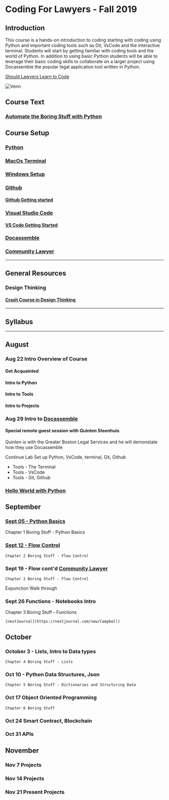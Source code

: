 

# Coding For Lawyers  - Fall 2019

## Introduction

This course is a hands-on introduction to coding starting with coding using Python and important coding tools such as Git, VsCode and the interactive terminal. Students will start by getting familiar with coding tools and the world of Python. In addition to using basic Python students will be able to leverage their basic coding skills to collaborate on a larger project using Docassemble the popular legal application tool written in Python.
 

[Should Lawyers Learn to Code][2]

![Venn][image-1]




## Course Text

### [Automate the Boring Stuff with Python][1]

## Course Setup

### [Python][10]

### [MacOs Terminal][4]

### [Windows Setup][5]

### [Github][6]

#### [Github Getting started][7]

### [Visual Studio Code][8]

#### [VS Code Getting Started][9]


### [Docassemble](https://docassemble.org/)

### [Community Lawyer](https://community.lawyer/)

---
## General Resources

### Design Thinking

#### [Crash Course in Design Thinking][13]

___


## Syllabus
___

## August

### Aug 22 Intro Overview of Course

#### Get Acquainted

#### Intro to Python

#### Intro to Tools 

#### Intro to Projects

### Aug 29 Intro to [Docassemble](https://docassemble.org/) 

####  Special remote guest session with Quinten Steenhuis 

Quinten is with the Greater Boston Legal Services and he will demonstate 
how they use Docassemble

 Continue Lab Set up Python, VsCode, terminal, Git, Github

* Tools - The Terminal
* Tools - VsCode
* Tools - Git, Github

### [Hello World with Python](https://github.com/Campbell-law/Hello-World)

## September

### [Sept 05 - Python Basics](https://github.com/Campbell-law/sept-05-Intro-to-Python)

Chapter 1 Boring Stuff - Python Basics

### [Sept 12 - Flow Control](https://github.com/Campbell-law/sept-12-flow-control)

    Chapter 2 Boring Stuff - Flow Control

### Sept 19  - Flow cont'd  [Community Lawyer](https://community.lawyer/)

    Chapter 2 Boring Stuff - Flow Control
 
Expunction Walk through

### Sept 26  Functions - Notebooks  Intro
Chapter 3 Boring Stuff - Functions

    [nextJournal](https://nextjournal.com/new/Campbell)

## October

### October 3 - Lists, Intro to Data types
    Chapter 4 Boring Stuff - Lists


### Oct 10 - Python Data Structures, Json
    Chapter 5 Boring Stuff - Dictionaries and Structuring Data
   
### Oct 17 Object Oriented Programming 
    Chapter 6 Boring Stuff

### Oct 24  Smart Contract, Blockchain

### Oct 31  APIs

## November

### Nov 7  Projects 

### Nov 14  Projects

### Nov 21  Present Projects



[1]: https://automatetheboringstuff.com/
[2]: https://lawyerist.com/hello-world-attorneys-learn-code/#rf2-124089
[3]: https://www.learnenough.com/course/learn_enough_javascript/javascript
[4]: https://www.learnenough.com/course/learn_enough_command_line/command_line/basics/running_a_terminal
[5]: https://char.gd/blog/2017/how-to-set-up-the-perfect-modern-dev-environment-on-windows
[6]: https://github.com/
[7]: https://guides.github.com/activities/hello-world/#what
[8]: https://code.visualstudio.com/
[9]: https://code.visualstudio.com/docs/introvideos/basics
[10]: https://www.python.org/downloads/
[11]: https://brew.sh/
[12]: https://medium.com/@kkostov/how-to-install-node-and-npm-on-macos-using-homebrew-708e2c3877bd
[13]: https://dschool.stanford.edu/resources-collections/a-virtual-crash-course-in-design-thinking
[14]: http://codingforlawyers.com/chapters/ch1/%0D%0A

[image-1]:	https://github.com/tbrookelaw/CFL-Resources/blob/master/venn1.png
